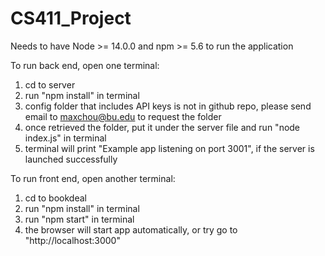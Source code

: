 # CS411_Project

Needs to have Node >= 14.0.0 and npm >= 5.6 to run the application

To run back end, open one terminal:
1. cd to server
2. run "npm install" in terminal
3. config folder that includes API keys is not in github repo, please send email to maxchou@bu.edu to request the folder
4. once retrieved the folder, put it under the server file and run "node index.js" in terminal
5. terminal will print "Example app listening on port 3001", if the server is launched successfully

To run front end, open another terminal:
1. cd to bookdeal
2. run "npm install" in terminal
3. run "npm start" in terminal
4. the browser will start app automatically, or try go to "http://localhost:3000"



